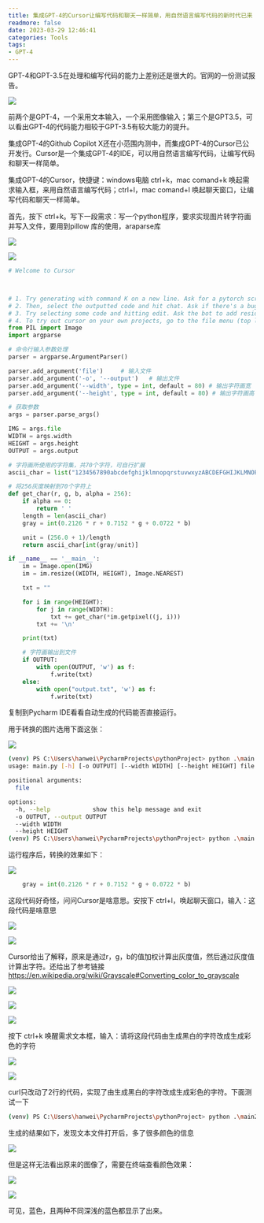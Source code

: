 ```yaml
---
title: 集成GPT-4的Cursor让编写代码和聊天一样简单，用自然语言编写代码的新时代已来
readmore: false
date: 2023-03-29 12:46:41
categories: Tools
tags:
- GPT-4
---
```


GPT-4和GPT-3.5在处理和编写代码的能力上差别还是很大的。官网的一份测试报告。

![](/images/cursor/2023-03-29-12-07-14.png)

前两个是GPT-4，一个采用文本输入，一个采用图像输入；第三个是GPT3.5，可以看出GPT-4的代码能力相较于GPT-3.5有较大能力的提升。

集成GPT-4的Github Copilot X还在小范围内测中，而集成GPT-4的Cursor已公开发行。Cursor是一个集成GPT-4的IDE，可以用自然语言编写代码，让编写代码和聊天一样简单。

集成GPT-4的Cursor，快捷键：windows电脑 ctrl+k，mac comand+k 唤起需求输入框，来用自然语言编写代码；ctrl+l，mac comand+l 唤起聊天窗口，让编写代码和聊天一样简单。

首先，按下 ctrl+k。写下一段需求：写一个python程序，要求实现图片转字符画并写入文件，要用到pillow 库的使用，araparse库

![](/images/cursor/2023-03-29-11-56-05.png)

![](/images/cursor/2023-03-29-12-13-26.png)

```python
# Welcome to Cursor



# 1. Try generating with command K on a new line. Ask for a pytorch script of a feedforward neural network
# 2. Then, select the outputted code and hit chat. Ask if there's a bug. Ask how to improve.
# 3. Try selecting some code and hitting edit. Ask the bot to add residual layers.
# 4. To try out cursor on your own projects, go to the file menu (top left) and open a folder.
from PIL import Image
import argparse

# 命令行输入参数处理
parser = argparse.ArgumentParser()

parser.add_argument('file')     # 输入文件
parser.add_argument('-o', '--output')   # 输出文件
parser.add_argument('--width', type = int, default = 80) # 输出字符画宽
parser.add_argument('--height', type = int, default = 80) # 输出字符画高

# 获取参数
args = parser.parse_args()

IMG = args.file
WIDTH = args.width
HEIGHT = args.height
OUTPUT = args.output

# 字符画所使用的字符集，共70个字符，可自行扩展
ascii_char = list("1234567890abcdefghijklmnopqrstuvwxyzABCDEFGHIJKLMNOPQRSTUVWXYZ!@#$%^&*()_+-=[]{};':\",./<>?\\|`~ ")

# 将256灰度映射到70个字符上
def get_char(r, g, b, alpha = 256):
    if alpha == 0:
        return ' '
    length = len(ascii_char)
    gray = int(0.2126 * r + 0.7152 * g + 0.0722 * b)

    unit = (256.0 + 1)/length
    return ascii_char[int(gray/unit)]

if __name__ == '__main__':
    im = Image.open(IMG)
    im = im.resize((WIDTH, HEIGHT), Image.NEAREST)

    txt = ""

    for i in range(HEIGHT):
        for j in range(WIDTH):
            txt += get_char(*im.getpixel((j, i)))
        txt += '\n'

    print(txt)

    # 字符画输出到文件
    if OUTPUT:
        with open(OUTPUT, 'w') as f:
            f.write(txt)
    else:
        with open("output.txt", 'w') as f:
            f.write(txt)
```

复制到Pycharm IDE看看自动生成的代码能否直接运行。

用于转换的图片选用下面这张：

![](/images/cursor/2023-03-29-12-01-11.png)

```bash
(venv) PS C:\Users\hanwei\PycharmProjects\pythonProject> python .\main.py -h          
usage: main.py [-h] [-o OUTPUT] [--width WIDTH] [--height HEIGHT] file

positional arguments:
  file

options:
  -h, --help            show this help message and exit
  -o OUTPUT, --output OUTPUT
  --width WIDTH
  --height HEIGHT
(venv) PS C:\Users\hanwei\PycharmProjects\pythonProject> python .\main.py .\golang.png
```

运行程序后，转换的效果如下：

![](/images/cursor/2023-03-29-12-16-47.png)

```python
    gray = int(0.2126 * r + 0.7152 * g + 0.0722 * b)
```

这段代码好奇怪，问问Cursor是啥意思。安按下 ctrl+l，唤起聊天窗口，输入：这段代码是啥意思

![](/images/cursor/2023-03-29-12-19-19.png)

![](/images/cursor/2023-03-29-12-19-53.png)

Cursor给出了解释，原来是通过r，g，b的值加权计算出灰度值，然后通过灰度值计算出字符。还给出了参考链接 https://en.wikipedia.org/wiki/Grayscale#Converting_color_to_grayscale

![](/images/cursor/2023-03-29-12-22-40.png)

![](/images/cursor/2023-03-29-12-24-06.png)

![](/images/cursor/2023-03-29-12-25-29.png)

按下 ctrl+k 唤醒需求文本框，输入：请将这段代码由生成黑白的字符改成生成彩色的字符

![](/images/cursor/2023-03-29-12-30-14.png)

![](/images/cursor/2023-03-29-12-30-51.png)

curl只改动了2行的代码，实现了由生成黑白的字符改成生成彩色的字符。下面测试一下

```bash
(venv) PS C:\Users\hanwei\PycharmProjects\pythonProject> python .\main2.py .\golang.png
```

生成的结果如下，发现文本文件打开后，多了很多颜色的信息

![](/images/cursor/2023-03-29-12-39-19.png)

但是这样无法看出原来的图像了，需要在终端查看颜色效果：

![](/images/cursor/2023-03-29-12-37-48.png)

![](/images/cursor/2023-03-29-12-38-09.png)

可见，蓝色，且两种不同深浅的蓝色都显示了出来。